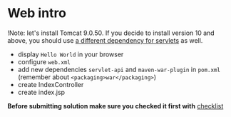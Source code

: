 # Web intro
!Note: let's install Tomcat 9.0.50. If you decide to install version 10 and above, 
you should use [a different dependency for servlets](https://mvnrepository.com/artifact/jakarta.servlet/jakarta.servlet-api/5.0.0) as well.

- display `Hello World` in your browser
- configure `web.xml`
- add new dependencies `servlet-api` and `maven-war-plugin` in `pom.xml` (remember about `<packaging>war</packaging>`)
- create IndexController
- create index.jsp

__Before submitting solution make sure you checked it first with__ [checklist](https://mate-academy.github.io/jv-program-common-mistakes/java-web/web-intro/java-web-intro)
